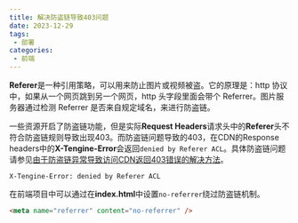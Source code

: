 ```yaml
---
title: 解决防盗链导致403问题
date: 2023-12-29
tags:
 - 部署
categories:
 - 前端
---
```


<!-- # 解决防盗链导致403问题 -->

**Referer**是一种引用策略，可以用来防止图片或视频被盗。它的原理是：http 协议中，如果从一个网页跳到另一个网页，http 头字段里面会带个 Referrer。图片服务器通过检测 Referrer 是否来自规定域名，来进行防盗链。

一些资源开启了防盗链功能，但是实际**Request Headers**请求头中的**Referer**头不符合防盗链规则导致出现403。而防盗链问题导致的403，在CDN的Response headers中的**X-Tengine-Error**会返回`denied by Referer ACL`。具体防盗链问题请参见[由于防盗链异常导致访问CDN返回403错误的解决方法](https://help.aliyun.com/zh/cdn/solution-to-403-error-return-of-access-alibaba-cloud-content-delivery-network-due-to-anti-leech-anomaly)。

```
X-Tengine-Error: denied by Referer ACL
```

在前端项目中可以通过在**index.html**中设置`no-referrer`绕过防盗链机制。

```html
<meta name="referrer" content="no-referrer" />
```

